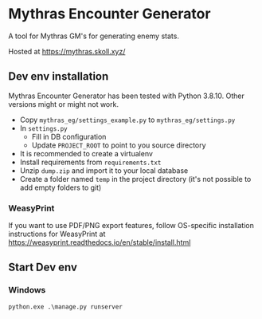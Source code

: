 # Mythras Encounter Generator

A tool for Mythras GM's for generating enemy stats.

Hosted at https://mythras.skoll.xyz/

## Dev env installation

Mythras Encounter Generator has been tested with Python 3.8.10. Other versions might or might not work.

* Copy `mythras_eg/settings_example.py` to `mythras_eg/settings.py`
* In `settings.py`
  * Fill in DB configuration
  * Update `PROJECT_ROOT` to point to you source directory
* It is recommended to create a virtualenv
* Install requirements from `requirements.txt`
* Unzip `dump.zip` and import it to your local database
* Create a folder named `temp` in the project directory (it's not possible to add empty folders to git)

### WeasyPrint

If you want to use PDF/PNG export features, follow OS-specific installation instructions for WeasyPrint at
https://weasyprint.readthedocs.io/en/stable/install.html

## Start Dev env

### Windows

`python.exe .\manage.py runserver`
